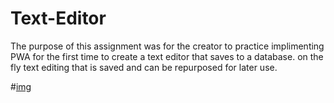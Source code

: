 # Text-Editor
The purpose of this assignment was for the creator to practice implimenting PWA for the first time to create a text editor that saves to a database. on the fly text editing that is saved and can be repurposed for later use.

#[img](Capture.PNG)
